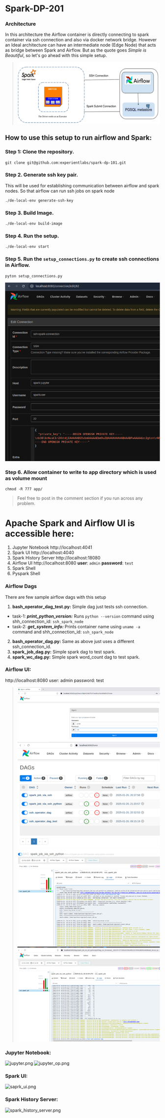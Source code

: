 # Spark-DP-201

### Architecture
In this architecture the Airflow container is directly connecting to spark container via ssh connection 
and also via docker network bridge. However an Ideal architecture can have an intermediate node (Edge Node) 
that acts as bridge between Spark and Airflow. But as the quote goes *Simple is Beautiful*, so let's go ahead 
with this simple setup.  
> ![architecture.png](resources%2Farchitecture.png)


## How to use this setup to run airflow and Spark:

### Step 1: Clone the repository.   
   ```commandline
   git clone git@github.com:experientlabs/spark-dp-101.git
   ```

### Step 2. Generate ssh key pair.
This will be used for establishing communication between airflow and spark nodes. 
So that airflow can run ssh jobs on spark node

```shell
./de-local-env generate-ssh-key
```

### Step 3. Build Image.

```shell
./de-local-env build-image
```

### Step 4. Run the setup.

```shell
./de-local-env start
```

### Step 5. Run the `setup_connections.py` to create ssh connections in Airflow. 

```shell
pyton setup_connections.py
```

![img.png](resources/airflow_connection.png)

### Step 6. Allow container to write to app directory which is used as volume mount
```shell
chmod -R 777 app/
```

> Feel free to post in the comment section if you run across any problem. 

# Apache Spark and Airflow UI is accessible here:
1. Jupyter Notebook http://localhost:4041
2. Spark UI http://localhost:4040
3. Spark History Server http://localhost:18080
4. Airflow UI http://localhost:8080 **user**: `admin` **password**: `test`
5. Spark Shell 
6. Pyspark Shell

### Airflow Dags

There are few sample airflow dags with this setup
1. **bash_operator_dag_test.py:** Simple dag just tests ssh connection.
- task-1: **_print_python_version:_** Runs `python --version` command using shh_connection_id: `ssh_spark_node`
- task-2: **_get_system_info:_** Prints container name using `uname -a` command and shh_connection_id: `ssh_spark_node`

2. **bash_operator_dag.py:** Same as above just uses a different ssh_connection_id.
3. **spark_job_dag.py:** Simple spark dag to test spark.
4. **spark_wc_dag.py:** Simple spark word_count dag to test spark. 


### Airflow UI: 
http://localhost:8080 user: admin password: test
> ![img.png](resources/airflow_login.png)
> ![airflow_ui.png](resources%2Fairflow_ui.png)
> ![img.png](resources/airflow_log.png)
> ![img_1.png](resources/airflow_run_log.png)

### Jupyter Notebook:
![jupyter.png](resources%2Fjupyter.png)
![jupyter_op.png](resources%2Fjupyter_op.png)


### Spark UI:
![saprk_ui.png](resources%2Fsaprk_ui.png)

### Spark History Server:
![spark_history_server.png](resources%2Fspark_history_server.png)